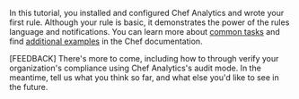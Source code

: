 In this tutorial, you installed and configured Chef Analytics and wrote your first rule. Although your rule is basic, it demonstrates the power of the rules language and notifications. You can learn more about [common tasks](https://docs.chef.io/analytics_webui_tasks.html) and find [additional examples](https://docs.chef.io/analytics_rules.html#examples) in the Chef documentation.

[FEEDBACK] There's more to come, including how to through verify your organization's compliance using Chef Analytics's audit mode. In the meantime, tell us what you think so far, and what else you'd like to see in the future.
